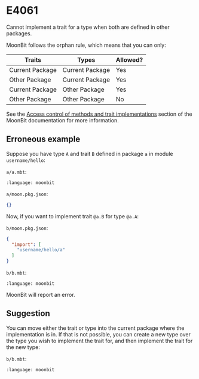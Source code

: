 # E4061

Cannot implement a trait for a type when both are defined in other packages.

MoonBit follows the orphan rule, which means that you can only:

| Traits  | Types   | Allowed? |
|---------|---------|----------|
| Current Package | Current Package | Yes      |
| Other Package | Current Package | Yes      |
| Current Package | Other Package | Yes      |
| Other Package | Other Package | No       |

See the [Access control of methods and trait implementations](../packages.md#trait-implementations)
section of the MoonBit documentation for more information.

## Erroneous example

Suppose you have type `A` and trait `B` defined in package `a` in module
`username/hello`:

`a/a.mbt`:

```{literalinclude} /sources/error_codes/E4061_error/top.mbt
:language: moonbit
```

`a/moon.pkg.json`:

```json
{}
```

Now, if you want to implement trait `@a.B` for type `@a.A`:

`b/moon.pkg.json`:

```json
{
  "import": [
    "username/hello/a"
  ]
}
```

`b/b.mbt`:

```{literalinclude} /sources/error_codes/E4061_error/top_1.mbt
:language: moonbit
```

MoonBit will report an error.

## Suggestion

You can move either the trait or type into the current package where the
implementation is in. If that is not possible, you can create a new type over
the type you wish to implement the trait for, and then implement the trait for
the new type:

`b/b.mbt`:

```{literalinclude} /sources/error_codes/E4061_fixed/top.mbt
:language: moonbit
```
